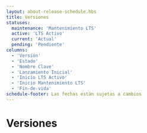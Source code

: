 ```yaml
---
layout: about-release-schedule.hbs
title: Versiones
statuses:
  maintenance: 'Mantenimiento LTS'
  active: 'LTS Activo'
  current: 'Actual'
  pending: 'Pendiente'
columns:
  - 'Versión'
  - 'Estado'
  - 'Nombre Clave'
  - 'Lanzamiento Inicial'
  - 'Inicio LTS Activo'
  - 'Inicio Mantenimiento LTS'
  - 'Fin-de-vida'
schedule-footer: Las fechas están sujetas a cambios
---
```


# Versiones
